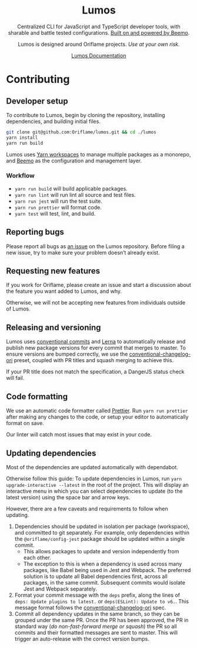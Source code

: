 <div align="center">

# Lumos

Centralized CLI for JavaScript and TypeScript developer tools, with sharable and battle tested
configurations. [Built on and powered by Beemo](https://github.com/beemojs/beemo).

Lumos is designed around Oriflame projects. _Use at your own risk._

[Lumos Documentation](./packages/lumos)

</div>

# Contributing

## Developer setup

To contribute to Lumos, begin by cloning the repository, installing dependencies, and building
initial files.

```bash
git clone git@github.com:Oriflame/lumos.git && cd ./lumos
yarn install
yarn run build
```

Lumos uses [Yarn workspaces](https://yarnpkg.com/lang/en/docs/workspaces/) to manage multiple
packages as a monorepo, and [Beemo](https://github.com/beemojs/beemo) as the configuration and
management layer.

### Workflow

- `yarn run build` will build applicable packages.
- `yarn run lint` will run lint all source and test files.
- `yarn run jest` will run the test suite.
- `yarn run prettier` will format code.
- `yarn test` will test, lint, and build.

## Reporting bugs

Please report all bugs as [an issue](https://github.com/Oriflame/lumos/issues/new) on the Lumos
repository. Before filing a new issue, try to make sure your problem doesn’t already exist.

## Requesting new features

If you work for Oriflame, please create an issue and start a discussion about the feature you want
added to Lumos, and why.

Otherwise, we will not be accepting new features from individuals outside of Lumos.

## Releasing and versioning

Lumos uses [conventional commits](https://www.conventionalcommits.org) and
[Lerna](https://github.com/lerna/lerna) to automatically release and publish new package versions
for every commit that merges to master. To ensure versions are bumped correctly, we use the
[conventional-changelog-ori][conventional-changelog-ori] preset, coupled with PR titles and squash
merging to achieve this.

If your PR title does not match the specification, a DangerJS status check will fail.

## Code formatting

We use an automatic code formatter called [Prettier](https://prettier.io/). Run `yarn run prettier`
after making any changes to the code, or setup your editor to automatically format on save.

Our linter will catch most issues that may exist in your code.

## Updating dependencies

Most of the dependencies are updated automatically with dependabot.

Otherwise follow this guide: To update dependencies in Lumos, run
`yarn upgrade-interactive --latest` in the root of the project. This will display an interactive
menu in which you can select dependencies to update (to the latest version) using the space bar and
arrow keys.

However, there are a few caveats and requirements to follow when updating.

1. Dependencies should be updated in isolation per package (workspace), and committed to git
   separately. For example, only dependencies within the `@oriflame/config-jest` package should be
   updated within a single commit.
   - This allows packages to update and version independently from each other.
   - The exception to this is when a dependency is used across many packages, like Babel being used
     in Jest and Webpack. The preferred solution is to update all Babel dependencies first, across
     all packages, in the same commit. Subsequent commits would isolate Jest and Webpack separately.
2. Format your commit message with the `deps` prefix, along the lines of
   `deps: Update plugins to latest.` or `deps(ESLint): Update to v6.`. This message format follows
   the [conventional-changelog-ori][conventional-changelog-ori] spec.
3. Commit all dependency updates in the same branch, so they can be grouped under the same PR. Once
   the PR has been approved, the PR in standard way (_do non-fast-forward merge or squash_) the PR so all commits and
   their formatted messages are sent to master. This will trigger an auto-release with the correct
   version bumps.

<!-- prettier-ignore -->
[conventional-changelog-ori]: https://github.com/Oriflame/conventional-changelog-ori#commit-message-format
